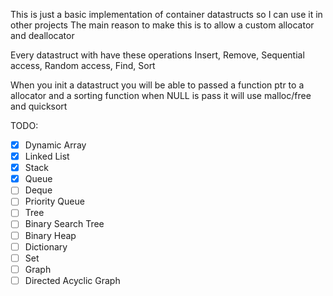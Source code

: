 This is just a basic implementation of container datastructs so I can use it in other projects
The main reason to make this is to allow a custom allocator and deallocator

Every datastruct with have these operations
Insert, Remove, Sequential access, Random access, Find, Sort

When you init a datastruct you will be able to passed a function ptr to a allocator and a sorting function
when NULL is pass it will use malloc/free and quicksort

TODO:
- [x] Dynamic Array
- [x] Linked List
- [x] Stack
- [x] Queue
- [ ] Deque
- [ ] Priority Queue
- [ ] Tree
- [ ] Binary Search Tree
- [ ] Binary Heap
- [ ] Dictionary
- [ ] Set
- [ ] Graph
- [ ] Directed Acyclic Graph 

